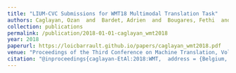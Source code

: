 ```yaml
---
title: "LIUM-CVC Submissions for WMT18 Multimodal Translation Task"
authors: Caglayan, Ozan  and  Bardet, Adrien  and  Bougares, Fethi  and  Barrault, Loïc  and  Wang, Kai  and  Masana, Marc  and  Herranz, Luis  and  van de Weijer, Joost
collection: publications
permalink: /publication/2018-01-01-caglayan_wmt2018
year: 2018
paperurl: https://loicbarrault.github.io/papers/caglayan_wmt2018.pdf
venue: "Proceedings of the Third Conference on Machine Translation, Volume 2. Shared Task Papers"
citation: "@inproceedings{caglayan-EtAl:2018:WMT,  address = {Belgium, Brussels},  author = {Caglayan, Ozan  and  Bardet, Adrien  and  Bougares, Fethi  and  Barrault, Loïc  and  Wang, Kai  and  Masana, Marc  and  Herranz, Luis  and  van de Weijer, Joost},  booktitle = {Proceedings of the Third Conference on Machine Translation, Volume 2. Shared Task Papers},  category = {ACTI},  location = {Brussels, Belgium},  month = {October},  pages = {603--608},  publisher = {Association for Computational Linguistics},  title = {LIUM-CVC Submissions for WMT18 Multimodal Translation Task},  url = {https://loicbarrault.github.io/papers/caglayan_wmt2018.pdf},  year = {2018} }  "
---
```

